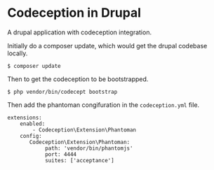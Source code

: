 # Codeception in Drupal
A drupal application with codeception integration.

Initially do a composer update, which would get the drupal codebase locally.

`$ composer update`

Then to get the codeception to be bootstrapped.

`$ php vendor/bin/codecept bootstrap`

Then add the phantoman congifuration in the `codeception.yml` file.
```
extensions:
    enabled:
        - Codeception\Extension\Phantoman
    config:
       Codeception\Extension\Phantoman:
            path: 'vendor/bin/phantomjs'
            port: 4444
            suites: ['acceptance']
```
